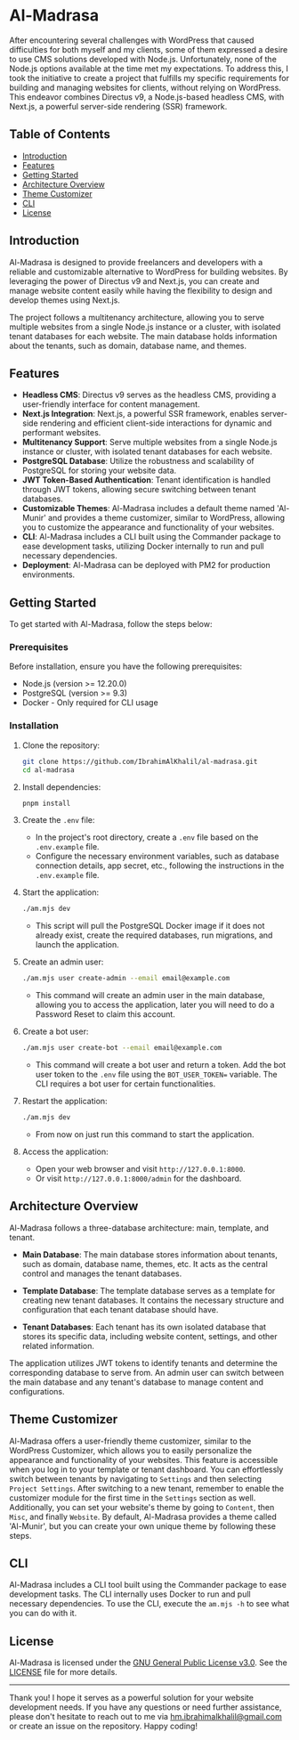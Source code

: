 # Al-Madrasa

After encountering several challenges with WordPress that caused difficulties for both myself and my clients, some of them expressed a desire to use CMS solutions developed with Node.js. Unfortunately, none of the Node.js options available at the time met my expectations. To address this, I took the initiative to create a project that fulfills my specific requirements for building and managing websites for clients, without relying on WordPress. This endeavor combines Directus v9, a Node.js-based headless CMS, with Next.js, a powerful server-side rendering (SSR) framework.

## Table of Contents

- [Introduction](#introduction)
- [Features](#features)
- [Getting Started](#getting-started)
- [Architecture Overview](#architecture-overview)
- [Theme Customizer](#theme-customizer)
- [CLI](#cli)
- [License](#license)

## Introduction

Al-Madrasa is designed to provide freelancers and developers with a reliable and customizable alternative to WordPress for building websites. By leveraging the power of Directus v9 and Next.js, you can create and manage website content easily while having the flexibility to design and develop themes using Next.js.

The project follows a multitenancy architecture, allowing you to serve multiple websites from a single Node.js instance or a cluster, with isolated tenant databases for each website. The main database holds information about the tenants, such as domain, database name, and themes.

## Features

- **Headless CMS**: Directus v9 serves as the headless CMS, providing a user-friendly interface for content management.
- **Next.js Integration**: Next.js, a powerful SSR framework, enables server-side rendering and efficient client-side interactions for dynamic and performant websites.
- **Multitenancy Support**: Serve multiple websites from a single Node.js instance or cluster, with isolated tenant databases for each website.
- **PostgreSQL Database**: Utilize the robustness and scalability of PostgreSQL for storing your website data.
- **JWT Token-Based Authentication**: Tenant identification is handled through JWT tokens, allowing secure switching between tenant databases.
- **Customizable Themes**: Al-Madrasa includes a default theme named 'Al-Munir' and provides a theme customizer, similar to WordPress, allowing you to customize the appearance and functionality of your websites.
- **CLI**: Al-Madrasa includes a CLI built using the Commander package to ease development tasks, utilizing Docker internally to run and pull necessary dependencies.
- **Deployment**: Al-Madrasa can be deployed with PM2 for production environments.

## Getting Started

To get started with Al-Madrasa, follow the steps below:

### Prerequisites

Before installation, ensure you have the following prerequisites:

- Node.js (version >= 12.20.0)
- PostgreSQL (version >= 9.3)
- Docker - Only required for CLI usage

### Installation

1. Clone the repository:

   ```bash
   git clone https://github.com/IbrahimAlKhalil/al-madrasa.git
   cd al-madrasa
   ```

2. Install dependencies:

   ```bash
   pnpm install
   ```

3. Create the `.env` file:

   - In the project's root directory, create a `.env` file based on the `.env.example` file.
   - Configure the necessary environment variables, such as database connection details, app secret, etc., following the instructions in the `.env.example` file.

4. Start the application:

   ```bash
   ./am.mjs dev
   ```

   - This script will pull the PostgreSQL Docker image if it does not already exist, create the required databases, run migrations, and launch the application.

5. Create an admin user:

   ```bash
   ./am.mjs user create-admin --email email@example.com
   ```

   - This command will create an admin user in the main database, allowing you to access the application, later you will need to do a Password Reset to claim this account.

6. Create a bot user:

   ```bash
   ./am.mjs user create-bot --email email@example.com
   ```

   - This command will create a bot user and return a token. Add the bot user token to the `.env` file using the `BOT_USER_TOKEN=` variable. The CLI requires a bot user for certain functionalities.

7. Restart the application:

   ```bash
   ./am.mjs dev
   ```
   
   - From now on just run this command to start the application.

8. Access the application:

   - Open your web browser and visit `http://127.0.0.1:8000`.
   - Or visit `http://127.0.0.1:8000/admin` for the dashboard.

## Architecture Overview

Al-Madrasa follows a three-database architecture: main, template, and tenant.

- **Main Database**: The main database stores information about tenants, such as domain, database name, themes, etc. It acts as the central control and manages the tenant databases.

- **Template Database**: The template database serves as a template for creating new tenant databases. It contains the necessary structure and configuration that each tenant database should have.

- **Tenant Databases**: Each tenant has its own isolated database that stores its specific data, including website content, settings, and other related information.

The application utilizes JWT tokens to identify tenants and determine the corresponding database to serve from. An admin user can switch between the main database and any tenant's database to manage content and configurations.

## Theme Customizer

Al-Madrasa offers a user-friendly theme customizer, similar to the WordPress Customizer, which allows you to easily personalize the appearance and functionality of your websites. This feature is accessible when you log in to your template or tenant dashboard. You can effortlessly switch between tenants by navigating to `Settings` and then selecting `Project Settings`. After switching to a new tenant, remember to enable the customizer module for the first time in the `Settings` section as well. Additionally, you can set your website's theme by going to `Content`, then `Misc`, and finally `Website`. By default, Al-Madrasa provides a theme called 'Al-Munir', but you can create your own unique theme by following these steps.

## CLI

Al-Madrasa includes a CLI tool built using the Commander package to ease development tasks. The CLI internally uses Docker to run and pull necessary dependencies. To use the CLI, execute the `am.mjs -h` to see what you can do with it.

## License

Al-Madrasa is licensed under the [GNU General Public License v3.0](https://www.gnu.org/licenses/gpl-3.0.en.html). See the [LICENSE](LICENSE) file for more details.

---

Thank you! I hope it serves as a powerful solution for your website development needs. If you have any questions or need further assistance, please don't hesitate to reach out to me via [hm.ibrahimalkhalil@gmail.com](mailto:hm.ibrahimalkhalil@gmail.com) or create an issue on the repository. Happy coding!
